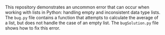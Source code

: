 This repository demonstrates an uncommon error that can occur when working with lists in Python: handling empty and inconsistent data type lists. The `bug.py` file contains a function that attempts to calculate the average of a list, but does not handle the case of an empty list. The `bugSolution.py` file shows how to fix this error.